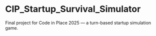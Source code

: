 # CIP_Startup_Survival_Simulator
Final project for Code in Place 2025 — a turn-based startup simulation game.
